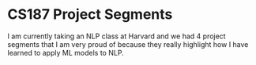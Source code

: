 # CS187 Project Segments
I am currently taking an NLP class at Harvard and we had 4 project segments that I am very proud of because they really highlight how I have learned to apply ML models to NLP.
